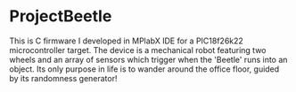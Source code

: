 # ProjectBeetle

This is C firmware I developed in MPlabX IDE for a PIC18f26k22 microcontroller target.
The device is a mechanical robot featuring two wheels and an array of sensors which trigger when the 'Beetle' runs into an object. Its only purpose in life is to wander around the office floor, guided by its randomness generator!